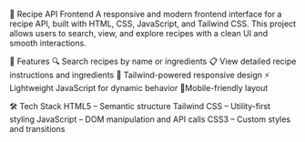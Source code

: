 🍳 Recipe API Frontend
A responsive and modern frontend interface for a recipe API, built with HTML, CSS, JavaScript, and Tailwind CSS. This project allows users to search, view, and explore recipes with a clean UI and smooth interactions.

🚀 Features
🔍 Search recipes by name or ingredients
📋 View detailed recipe instructions and ingredients
🎨 Tailwind-powered responsive design
⚡ Lightweight JavaScript for dynamic behavior
📱Mobile-friendly layout


🛠️ Tech Stack
HTML5 – Semantic structure
Tailwind CSS – Utility-first styling
JavaScript – DOM manipulation and API calls
CSS3 – Custom styles and transitions
